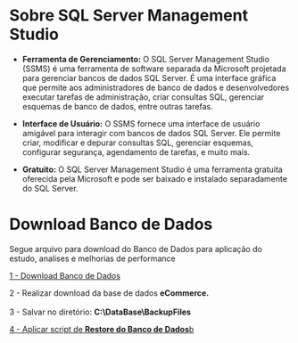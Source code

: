 # Sobre SQL Server Management Studio

- <b>Ferramenta de Gerenciamento:</b> O SQL Server Management Studio (SSMS) é uma ferramenta de software separada da Microsoft projetada para gerenciar bancos de dados SQL Server. É uma interface gráfica que permite aos administradores de banco de dados e desenvolvedores executar tarefas de administração, criar consultas SQL, gerenciar esquemas de banco de dados, entre outras tarefas.

- <b>Interface de Usuário:</b> O SSMS fornece uma interface de usuário amigável para interagir com bancos de dados SQL Server. Ele permite criar, modificar e depurar consultas SQL, gerenciar esquemas, configurar segurança, agendamento de tarefas, e muito mais.

- <b>Gratuito:</b> O SQL Server Management Studio é uma ferramenta gratuita oferecida pela Microsoft e pode ser baixado e instalado separadamente do SQL Server.

# Download Banco de Dados

Segue arquivo para download do Banco de Dados para aplicação do estudo, analises e melhorias de performance

<div> 
<p><a href="https://drive.google.com/drive/folders/1UFYpqpBedlVbHzzGCfYo9WanSS6lzljW">1 - Download Banco de Dados</a></p>
</div> 

2 - Realizar download da base de dados <b>eCommerce.</b></br></br>
3 - Salvar no diretório: <b>C:\DataBase\BackupFiles</b>

<div> 
<p><a href="https://github.com/JosiTubaroski/SQL_Server_Manag_Studio/blob/main/Restore%20do%20Banco%20eCommerce.sql">4 - Aplicar script de <b>Restore do Banco de Dados</b>b</a></p>
</div> 



  
